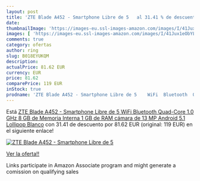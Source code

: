 ```yaml
---
layout: post
title: 'ZTE Blade A452 - Smartphone Libre de 5   al 31.41 % de descuento'
date: 
thumbnailImage: 'https://images-eu.ssl-images-amazon.com/images/I/41Jux1eObYL._SL200_.jpg'
images: [ 'https://images-eu.ssl-images-amazon.com/images/I/41Jux1eObYL._SL200_.jpg' ]
comments: true
category: ofertas
author: ring
slug: B018EYUKQM
description:
actualPrice: 81.62 EUR
currency: EUR
price: 81.62
comparePrice: 119 EUR
inStock: true
prodname: 'ZTE Blade A452 - Smartphone Libre de 5    WiFi  Bluetooth  Quad-Core 1.0 GHz  8 GB de Memoria Interna  1 GB de RAM  cámara de 13 MP  Android 5.1 Lollipop  Blanco'
---
```


Está [ZTE Blade A452 - Smartphone Libre de 5    WiFi  Bluetooth  Quad-Core 1.0 GHz  8 GB de Memoria Interna  1 GB de RAM  cámara de 13 MP  Android 5.1 Lollipop  Blanco](https://www.amazon.es/dp/B018EYUKQM/?tag=tolees-21) con 31.41 de descuento por 81.62 EUR (original: 119 EUR) en el siguiente enlace!

[![ZTE Blade A452 - Smartphone Libre de 5  ](https://images-eu.ssl-images-amazon.com/images/I/41Jux1eObYL._SL200_.jpg)](https://www.amazon.es/dp/B018EYUKQM/?tag=tolees-21)

[Ver la oferta!!](https://www.amazon.es/dp/B018EYUKQM/?tag=tolees-21)

Links participate in Amazon Associate program and might generate a comission on qualifying sales


